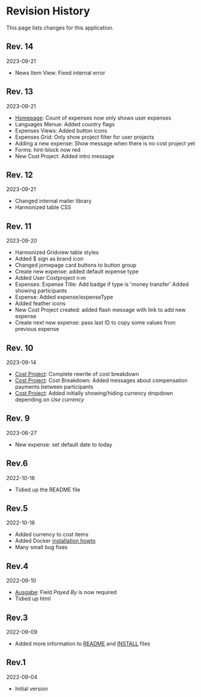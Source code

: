 # Revision History

This page lists changes for this application.

## Rev. 14

2023-09-21

* News Item View: Fixed internal error

## Rev. 13

2023-09-21

* [Homepage](../site/index): Count of expenses now only shows user expenses
* Languages Menue: Added country flags
* Expenses Views: Added button icons
* Expenses Grid: Only show project filter for user projects
* Adding a new expense: Show message when there is no cost project yet
* Forms: hint-block now red
* New Cost Project: Added intro message

## Rev. 12

2023-09-21

* Changed internal mailer library
* Harmonized table CSS

## Rev. 11

2023-09-20

* Harmonized Gridview table styles
* Added $ sign as brand icon
* Changed jomepage card buttons to button group
* Create new expense: added default expense type
* Added User Costproject n:m
* Expenses: Expense Title: Add badge if type is 'money transfer' Added showing participants
* Expense: Added expense/expenseType
* Added feather icons
* New Cost Project created: added flash message with link to add new expense
* Create next new expense: pass last ID to copy some values from previous expense

## Rev. 10

2023-09-14

* [Cost Project](../costproject): Complete rewrite of cost breakdown
* [Cost Project](../costproject): Cost Breakdown: Added messages about compensation payments between participants
* [Cost Project](../costproject): Added initially showing/hiding currency dropdown depending on _Use currency_

## Rev. 9

2023-06-27

* New expense: set default date to today

## Rev.6

2022-10-16

* Tidied up the README file

## Rev.5

2022-10-16

* Added currency to cost items
* Added Docker [installation howto](../INSTALL-docker.md) 
* Many small bug fixes

## Rev.4

2022-09-10

* [Ausgabe](../expense): Field _Payed By_ is now required
* Tidied up html

## Rev.3

2022-09-09

* Added more information to [README](../../README.md) and [INSTALL](../../INSTALL.mkd) files

## Rev.1

2022-09-04

* Initial version


[startpage]: ../site/index

<!-- vim:set ai sw=4 sts=4 et fdc=4: -->
